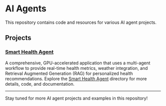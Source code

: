 # AI Agents

This repository contains code and resources for various AI agent projects.

## Projects

### [Smart Health Agent](./smart_health_agent/)
A comprehensive, GPU-accelerated application that uses a multi-agent workflow to provide real-time health metrics, weather integration, and Retrieval Augmented Generation (RAG) for personalized health recommendations. Explore the [Smart Health Agent](./smart_health_agent/) directory for more details, code, and documentation.

---

Stay tuned for more AI agent projects and examples in this repository! 
